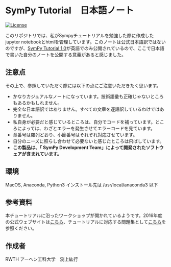 # SymPy Tutorial　日本語ノート

[![License](https://img.shields.io/badge/License-BSD%203--Clause-blue.svg)](https://github.com/hiroyuki827/SymPy_tutorial/blob/master/LICENSE)

このリポジトリでは、私がSympyチュートリアルを勉強した際に作成したjupyter notebookとhtmlを管理しています。このノートは公式日本語訳ではないのですが、[SymPy Tutorial 1.0](http://docs.sympy.org/latest/tutorial/index.html)が英語でのみ公開されているので、ここで日本語で書いた自分のノートを公開する意義があると感じました。

## 注意点
その上で、参照していただく際には以下の点にご注意いただきたく思います。

- かなりカジュアルなノートになっています。技術語彙も正確じゃないところもあるかもしれません。
- 完全な日本語訳ではありません。すべての文章を逐語訳しているわけではありません。
- 私自身が必要だと感じているところは、自分でコードを補っています。ところによっては、わざとエラーを発生させてエラーコードを見ています。
- 章番号は羅列どおり、小節番号はそれぞれ対応させています。
- 自分のニーズに照らし合わせて必要ないと感じたところは飛ばしています。
- **この製品は、「 SymPy Development Team」によって開発されたソフトウェアが含まれています。**

## 環境
MacOS, Anaconda, Python3
インストール先は
/usr/local/anaconda3 以下

## 参考資料
本チュートリアルに沿ったワークショップが開かれているようです。2016年度の公式ウェブサイトは[こちら](http://www.sympy.org/scipy-2016-tutorial/)、チュートリアルに対応する問題集として[こちら](https://github.com/sympy/scipy-2016-tutorial)を参照ください。

## 作成者

RWTH アーヘン工科大学　渕上紘行
